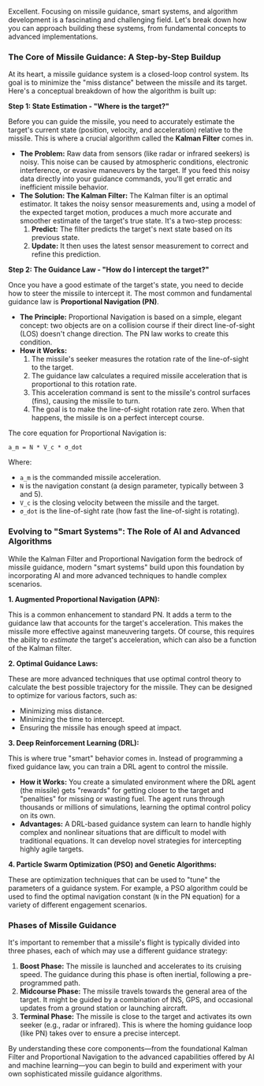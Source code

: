 Excellent. Focusing on missile guidance, smart systems, and algorithm development is a fascinating and challenging field. Let's break down how you can approach building these systems, from fundamental concepts to advanced implementations.

### The Core of Missile Guidance: A Step-by-Step Buildup

At its heart, a missile guidance system is a closed-loop control system. Its goal is to minimize the "miss distance" between the missile and its target. Here's a conceptual breakdown of how the algorithm is built up:

**Step 1: State Estimation - "Where is the target?"**

Before you can guide the missile, you need to accurately estimate the target's current state (position, velocity, and acceleration) relative to the missile. This is where a crucial algorithm called the **Kalman Filter** comes in.

*   **The Problem:** Raw data from sensors (like radar or infrared seekers) is noisy. This noise can be caused by atmospheric conditions, electronic interference, or evasive maneuvers by the target. If you feed this noisy data directly into your guidance commands, you'll get erratic and inefficient missile behavior.
*   **The Solution: The Kalman Filter:** The Kalman filter is an optimal estimator. It takes the noisy sensor measurements and, using a model of the expected target motion, produces a much more accurate and smoother estimate of the target's true state. It's a two-step process:
    1.  **Predict:** The filter predicts the target's next state based on its previous state.
    2.  **Update:** It then uses the latest sensor measurement to correct and refine this prediction.

**Step 2: The Guidance Law - "How do I intercept the target?"**

Once you have a good estimate of the target's state, you need to decide how to steer the missile to intercept it. The most common and fundamental guidance law is **Proportional Navigation (PN)**.

*   **The Principle:** Proportional Navigation is based on a simple, elegant concept: two objects are on a collision course if their direct line-of-sight (LOS) doesn't change direction. The PN law works to create this condition.
*   **How it Works:**
    1.  The missile's seeker measures the rotation rate of the line-of-sight to the target.
    2.  The guidance law calculates a required missile acceleration that is proportional to this rotation rate.
    3.  This acceleration command is sent to the missile's control surfaces (fins), causing the missile to turn.
    4.  The goal is to make the line-of-sight rotation rate zero. When that happens, the missile is on a perfect intercept course.

The core equation for Proportional Navigation is:

`a_m = N * V_c * σ_dot`

Where:
*   `a_m` is the commanded missile acceleration.
*   `N` is the navigation constant (a design parameter, typically between 3 and 5).
*   `V_c` is the closing velocity between the missile and the target.
*   `σ_dot` is the line-of-sight rate (how fast the line-of-sight is rotating).

### Evolving to "Smart Systems": The Role of AI and Advanced Algorithms

While the Kalman Filter and Proportional Navigation form the bedrock of missile guidance, modern "smart systems" build upon this foundation by incorporating AI and more advanced techniques to handle complex scenarios.

**1. Augmented Proportional Navigation (APN):**

This is a common enhancement to standard PN. It adds a term to the guidance law that accounts for the target's acceleration. This makes the missile more effective against maneuvering targets. Of course, this requires the ability to *estimate* the target's acceleration, which can also be a function of the Kalman filter.

**2. Optimal Guidance Laws:**

These are more advanced techniques that use optimal control theory to calculate the best possible trajectory for the missile. They can be designed to optimize for various factors, such as:
*   Minimizing miss distance.
*   Minimizing the time to intercept.
*   Ensuring the missile has enough speed at impact.

**3. Deep Reinforcement Learning (DRL):**

This is where true "smart" behavior comes in. Instead of programming a fixed guidance law, you can train a DRL agent to control the missile.

*   **How it Works:** You create a simulated environment where the DRL agent (the missile) gets "rewards" for getting closer to the target and "penalties" for missing or wasting fuel. The agent runs through thousands or millions of simulations, learning the optimal control policy on its own.
*   **Advantages:** A DRL-based guidance system can learn to handle highly complex and nonlinear situations that are difficult to model with traditional equations. It can develop novel strategies for intercepting highly agile targets.

**4. Particle Swarm Optimization (PSO) and Genetic Algorithms:**

These are optimization techniques that can be used to "tune" the parameters of a guidance system. For example, a PSO algorithm could be used to find the optimal navigation constant (`N` in the PN equation) for a variety of different engagement scenarios.

### Phases of Missile Guidance

It's important to remember that a missile's flight is typically divided into three phases, each of which may use a different guidance strategy:

1.  **Boost Phase:** The missile is launched and accelerates to its cruising speed. The guidance during this phase is often inertial, following a pre-programmed path.
2.  **Midcourse Phase:** The missile travels towards the general area of the target. It might be guided by a combination of INS, GPS, and occasional updates from a ground station or launching aircraft.
3.  **Terminal Phase:** The missile is close to the target and activates its own seeker (e.g., radar or infrared). This is where the homing guidance loop (like PN) takes over to ensure a precise intercept.

By understanding these core components—from the foundational Kalman Filter and Proportional Navigation to the advanced capabilities offered by AI and machine learning—you can begin to build and experiment with your own sophisticated missile guidance algorithms.
